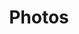 ---
title: 'Photos'
layout: 'layouts/feed.html'
pagination:
  data: collections.photos
  size: 10
permalink: 'collecting/photos{% if pagination.pageNumber > 0 %}/page/{{ pagination.pageNumber }}{% endif %}/index.html'
paginationPrevText: 'Newer'
paginationNextText: 'Older'
paginationAnchor: '#post-list'
---